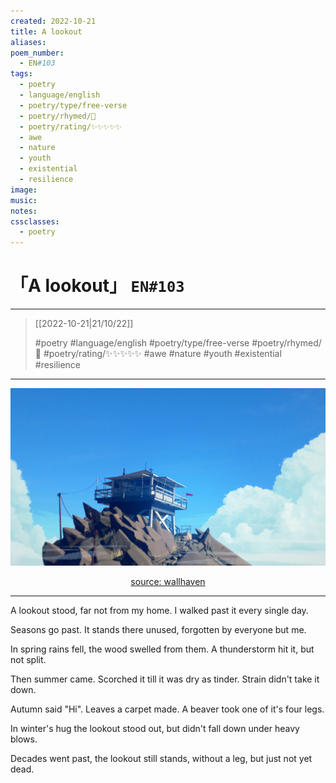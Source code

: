 ```yaml
---
created: 2022-10-21
title: A lookout
aliases:
poem_number:
  - EN#103
tags:
  - poetry
  - language/english
  - poetry/type/free-verse
  - poetry/rhymed/🔴
  - poetry/rating/✨✨✨✨✨
  - awe
  - nature
  - youth
  - existential
  - resilience
image:
music:
notes:
cssclasses:
  - poetry
---
```

# 「A lookout」 `EN#103`

---

>  [[2022-10-21|21/10/22]]
> 
> #poetry 
> #language/english 
> #poetry/type/free-verse 
> #poetry/rhymed/🔴 
> #poetry/rating/✨✨✨✨✨ 
> #awe #nature #youth #existential #resilience 

---

![poem-a_lookout](../!art/poem-a_lookout.jpg)


<center class="img_caption"><a href="https://wallhaven.cc/w/neqwon" class="source-link">source: wallhaven</a></center>

---

A lookout stood,
far not from my home.
I walked past it
every single day.

Seasons go past.
It stands there unused,
forgotten by
everyone but me.

In spring rains fell,
the wood swelled from them.
A thunderstorm
hit it, but not split.

Then summer came.
Scorched it till it was
dry as tinder.
Strain didn't take it down.

Autumn said "Hi".
Leaves a carpet made.
A beaver took
one of it's four legs.

In winter's hug
the lookout stood out,
but didn't fall down
under heavy blows.

Decades went past,
the lookout still stands,
without a leg,
but just not yet dead.